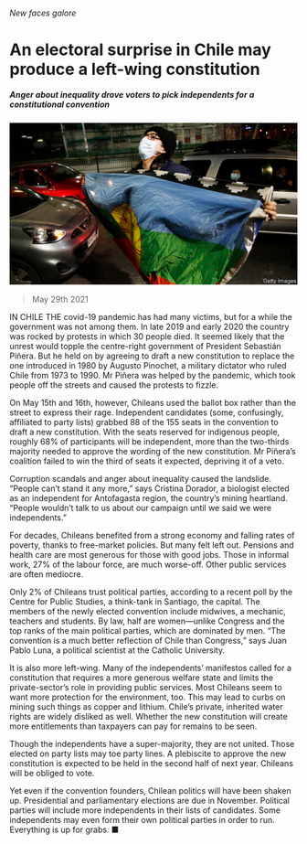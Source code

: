 ###### New faces galore

# An electoral surprise in Chile may produce a left-wing constitution 

##### Anger about inequality drove voters to pick independents for a constitutional convention 

![image](images/20210529_AMP004_0.jpg) 

> May 29th 2021 

IN CHILE THE covid-19 pandemic has had many victims, but for a while the government was not among them. In late 2019 and early 2020 the country was rocked by protests in which 30 people died. It seemed likely that the unrest would topple the centre-right government of President Sebastián Piñera. But he held on by agreeing to draft a new constitution to replace the one introduced in 1980 by Augusto Pinochet, a military dictator who ruled Chile from 1973 to 1990. Mr Piñera was helped by the pandemic, which took people off the streets and caused the protests to fizzle.

On May 15th and 16th, however, Chileans used the ballot box rather than the street to express their rage. Independent candidates (some, confusingly, affiliated to party lists) grabbed 88 of the 155 seats in the convention to draft a new constitution. With the seats reserved for indigenous people, roughly 68% of participants will be independent, more than the two-thirds majority needed to approve the wording of the new constitution. Mr Piñera’s coalition failed to win the third of seats it expected, depriving it of a veto.


Corruption scandals and anger about inequality caused the landslide. “People can’t stand it any more,” says Cristina Dorador, a biologist elected as an independent for Antofagasta region, the country’s mining heartland. “People wouldn’t talk to us about our campaign until we said we were independents.”

For decades, Chileans benefited from a strong economy and falling rates of poverty, thanks to free-market policies. But many felt left out. Pensions and health care are most generous for those with good jobs. Those in informal work, 27% of the labour force, are much worse-off. Other public services are often mediocre.

Only 2% of Chileans trust political parties, according to a recent poll by the Centre for Public Studies, a think-tank in Santiago, the capital. The members of the newly elected convention include midwives, a mechanic, teachers and students. By law, half are women—unlike Congress and the top ranks of the main political parties, which are dominated by men. “The convention is a much better reflection of Chile than Congress,” says Juan Pablo Luna, a political scientist at the Catholic University.

It is also more left-wing. Many of the independents’ manifestos called for a constitution that requires a more generous welfare state and limits the private-sector’s role in providing public services. Most Chileans seem to want more protection for the environment, too. This may lead to curbs on mining such things as copper and lithium. Chile’s private, inherited water rights are widely disliked as well. Whether the new constitution will create more entitlements than taxpayers can pay for remains to be seen.

Though the independents have a super-majority, they are not united. Those elected on party lists may toe party lines. A plebiscite to approve the new constitution is expected to be held in the second half of next year. Chileans will be obliged to vote.

Yet even if the convention founders, Chilean politics will have been shaken up. Presidential and parliamentary elections are due in November. Political parties will include more independents in their lists of candidates. Some independents may even form their own political parties in order to run. Everything is up for grabs. ■

